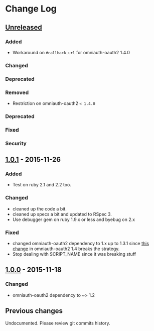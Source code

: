 # Change Log

## [Unreleased]

### Added

- Workaround on `#callback_url` for omniauth-oauth2 1.4.0

### Changed
### Deprecated
### Removed

- Restriction on omniauth-oauth2 `< 1.4.0`

### Deprecated
### Fixed
### Security

## [1.0.1] - 2015-11-26

### Added
- Test on ruby 2.1 and 2.2 too.

### Changed
- cleaned up the code a bit.
- cleaned up specs a bit and updated to RSpec 3.
- Use debugger gem on ruby 1.9.x or less and byebug on 2.x

### Fixed
- changed omniauth-oauth2 dependency to 1.x up to 1.3.1 since [this change][1]
  in omniauth-oauth2 1.4 breaks the strategy.
- Stop dealing with SCRIPT_NAME since it was breaking stuff

## [1.0.0] - 2015-11-18

### Changed
- omniauth-oauth2 dependency to ~> 1.2

## Previous changes
Undocumented. Please review git commits history.

[Unreleased]: https://github.com/redbooth/omniauth-redbooth/compare/1.0.1...HEAD
[1.0.1]: https://github.com/redbooth/omniauth-redbooth/compare/1.0.0...1.0.1
[1.0.0]: https://github.com/redbooth/omniauth-redbooth/compare/0.0.4...1.0.0

[1]: https://github.com/intridea/omniauth-oauth2/issues/81
